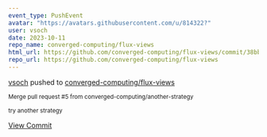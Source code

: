 ```yaml
---
event_type: PushEvent
avatar: "https://avatars.githubusercontent.com/u/814322?"
user: vsoch
date: 2023-10-11
repo_name: converged-computing/flux-views
html_url: https://github.com/converged-computing/flux-views/commit/38bbd3a0cc3fc1cb65e085c0555d52b3d5a7295f
repo_url: https://github.com/converged-computing/flux-views
---
```


<a href='https://github.com/vsoch' target='_blank'>vsoch</a> pushed to <a href='https://github.com/converged-computing/flux-views' target='_blank'>converged-computing/flux-views</a>

<small>Merge pull request #5 from converged-computing/another-strategy

try another strategy</small>

<a href='https://github.com/converged-computing/flux-views/commit/38bbd3a0cc3fc1cb65e085c0555d52b3d5a7295f' target='_blank'>View Commit</a>